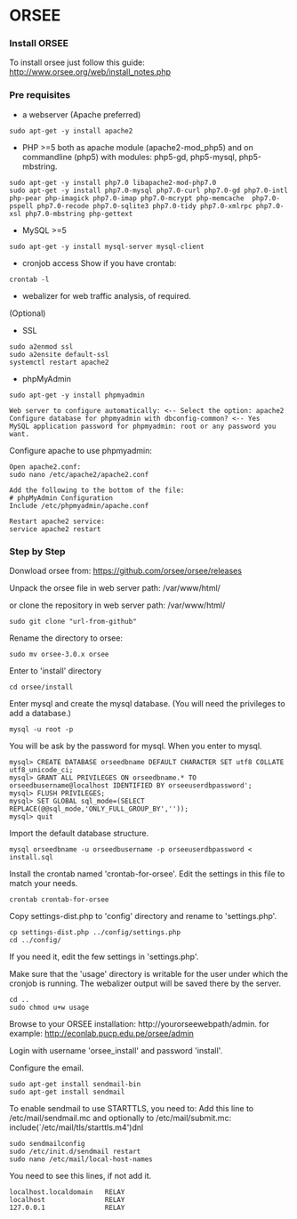 # ORSEE
### Install ORSEE
To install orsee just follow this guide: http://www.orsee.org/web/install_notes.php

### Pre requisites
- a webserver (Apache preferred)
```
sudo apt-get -y install apache2
```

- PHP >=5 both as apache module (apache2-mod_php5) and on commandline
(php5) with modules: php5-gd, php5-mysql, php5-mbstring.

```
sudo apt-get -y install php7.0 libapache2-mod-php7.0
sudo apt-get -y install php7.0-mysql php7.0-curl php7.0-gd php7.0-intl php-pear php-imagick php7.0-imap php7.0-mcrypt php-memcache  php7.0-pspell php7.0-recode php7.0-sqlite3 php7.0-tidy php7.0-xmlrpc php7.0-xsl php7.0-mbstring php-gettext
```

- MySQL >=5
```
sudo apt-get -y install mysql-server mysql-client
```

- cronjob access
Show if you have crontab:
```
crontab -l
```
- webalizer for web traffic analysis, of required.

(Optional)
- SSL
```
sudo a2enmod ssl
sudo a2ensite default-ssl
systemctl restart apache2
```
- phpMyAdmin
```
sudo apt-get -y install phpmyadmin

Web server to configure automatically: <-- Select the option: apache2
Configure database for phpmyadmin with dbconfig-common? <-- Yes
MySQL application password for phpmyadmin: root or any password you want.
```
Configure apache to use phpmyadmin:
```
Open apache2.conf:
sudo nano /etc/apache2/apache2.conf

Add the following to the bottom of the file:
# phpMyAdmin Configuration
Include /etc/phpmyadmin/apache.conf

Restart apache2 service:
service apache2 restart
```

### Step by Step
Donwload orsee from: https://github.com/orsee/orsee/releases

Unpack the orsee file in web server path:
/var/www/html/

or clone the repository in web server path:
/var/www/html/
```
sudo git clone "url-from-github"
```

Rename the directory to orsee:
```
sudo mv orsee-3.0.x orsee
```
Enter to 'install' directory
```
cd orsee/install
```
Enter mysql and create the mysql database. (You will need the privileges to add a database.)

```
mysql -u root -p
```
You will be ask by the password for mysql.
When you enter to mysql.
```
mysql> CREATE DATABASE orseedbname DEFAULT CHARACTER SET utf8 COLLATE utf8_unicode_ci;
mysql> GRANT ALL PRIVILEGES ON orseedbname.* TO orseedbusername@localhost IDENTIFIED BY orseeuserdbpassword';
mysql> FLUSH PRIVILEGES;
mysql> SET GLOBAL sql_mode=(SELECT REPLACE(@@sql_mode,'ONLY_FULL_GROUP_BY',''));
mysql> quit
```
Import the default database structure.
```
mysql orseedbname -u orseedbusername -p orseeuserdbpassword < install.sql
```

Install the crontab named 'crontab-for-orsee'. 
Edit the settings in this file to match your needs.
```
crontab crontab-for-orsee
```
Copy settings-dist.php to 'config' directory and rename to 'settings.php'.
```
cp settings-dist.php ../config/settings.php
cd ../config/
```
If you need it, edit the few settings in 'settings.php'.

Make sure that the 'usage' directory is writable for the user under which the cronjob is running. The webalizer output will be saved there by the server.
```
cd ..
sudo chmod u+w usage
```
Browse to your ORSEE installation: http://yourorseewebpath/admin. for example: http://econlab.pucp.edu.pe/orsee/admin

Login with username 'orsee_install' and password 'install'.

Configure the email.
```
sudo apt-get install sendmail-bin
sudo apt-get install sendmail
```
To enable sendmail to use STARTTLS, you need to:
Add this line to /etc/mail/sendmail.mc and optionally to /etc/mail/submit.mc:
  include(`/etc/mail/tls/starttls.m4')dnl
```
sudo sendmailconfig
sudo /etc/init.d/sendmail restart
sudo nano /etc/mail/local-host-names
```
You need to see this lines, if not add it.
```
localhost.localdomain   RELAY
localhost               RELAY
127.0.0.1               RELAY
```